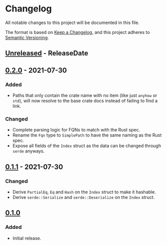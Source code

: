 <!-- markdownlint-disable MD024 -->

# Changelog

All notable changes to this project will be documented in this file.

The format is based on [Keep a Changelog](https://keepachangelog.com/en/1.0.0/),
and this project adheres to [Semantic Versioning](https://semver.org/spec/v2.0.0.html).

## [Unreleased] - ReleaseDate

## [0.2.0] - 2021-07-30

### Added

- Paths that only contain the crate name with no item (like just `anyhow` or `std`), will now
  resolve to the base crate docs instead of failing to find a link.

### Changed

- Complete parsing logic for FQNs to match with the Rust spec.
- Rename the `Fqn` type to `SimplePath` to have the same naming as the Rust spec.
- Expose all fields of the `Index` struct as the data can be changed through `serde` anyways.

## [0.1.1] - 2021-07-30

### Changed

- Derive `PartialEq`, `Eq` and `Hash` on the `Index` struct to make it hashable.
- Derive `serde::Serialize` and `serde::Deserialize` on the `Index` struct.

## [0.1.0]

### Added

- Initial release.

[Unreleased]: https://github.com/dnaka91/docsearch/compare/v0.2.0...HEAD
[0.2.0]: https://github.com/dnaka91/docsearch/compare/v0.1.1...v0.2.0
[0.1.1]: https://github.com/dnaka91/docsearch/compare/v0.1.0...v0.1.1
[0.1.0]: https://github.com/dnaka91/docsearch/releases/tag/v0.1.0
